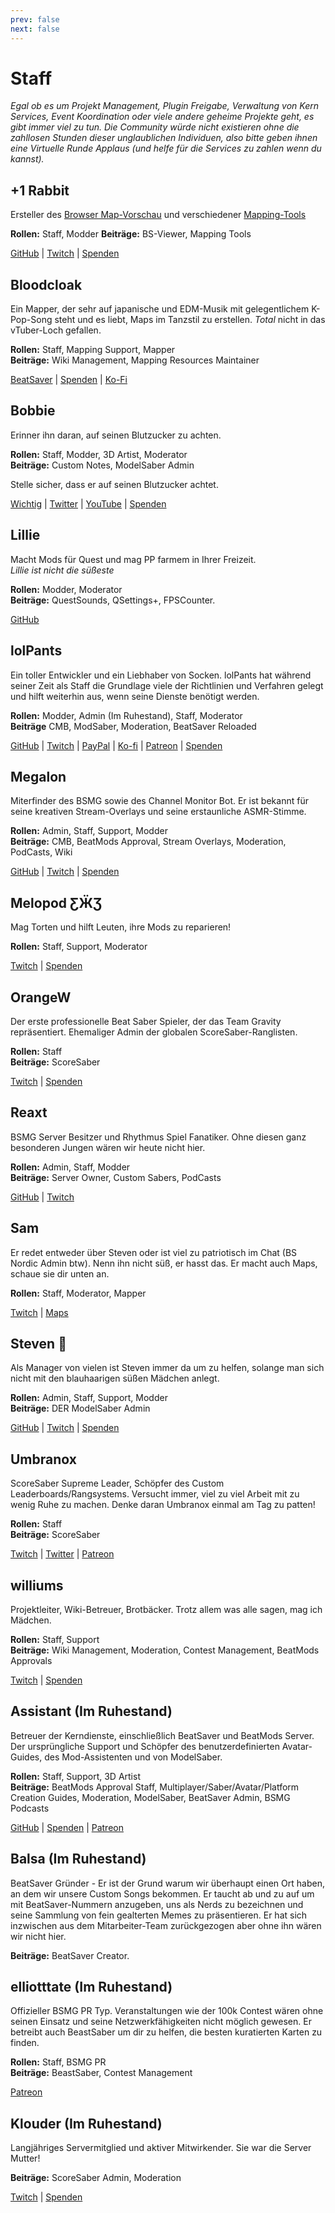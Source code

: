 ```yaml
---
prev: false
next: false
---
```


# Staff

_Egal ob es um Projekt Management, Plugin Freigabe, Verwaltung von Kern Services, Event Koordination oder viele andere geheime Projekte geht, es gibt immer viel zu tun. Die Community würde nicht existieren ohne die zahllosen Stunden dieser unglaublichen Individuen, also bitte geben ihnen eine Virtuelle Runde Applaus (und helfe für die Services zu zahlen wenn du kannst)._

## +1 Rabbit

Ersteller des [Browser Map-Vorschau](https://skystudioapps.com/bs-viewer/) und verschiedener [Mapping-Tools](https://skystudioapps.com/mapping-tools/)

**Rollen:** Staff, Modder **Beiträge:** BS-Viewer, Mapping Tools

[GitHub](https://github.com/PlusOneRabbit) | [Twitch](https://www.twitch.tv/plusonerabbit) | [Spenden](https://ko-fi.com/plusonerabbit)

## Bloodcloak

Ein Mapper, der sehr auf japanische und EDM-Musik mit gelegentlichem K-Pop-Song steht und es liebt, Maps im Tanzstil zu erstellen. _Total_ nicht in das vTuber-Loch gefallen.

**Rollen:** Staff, Mapping Support, Mapper  
**Beiträge:** Wiki Management, Mapping Resources Maintainer

[BeatSaver](https://beatsaver.com/uploader/5cff0b7698cc5a672c8551d3) | [Spenden](https://www.paypal.me/bloodcloak) | [Ko-Fi](https://ko-fi.com/bloodcloak)

## Bobbie

Erinner ihn daran, auf seinen Blutzucker zu achten.

**Rollen:** Staff, Modder, 3D Artist, Moderator  
**Beiträge:** Custom Notes, ModelSaber Admin

Stelle sicher, dass er auf seinen Blutzucker achtet.

[Wichtig](https://i.imgur.com/REWmoI9.jpg) | [Twitter](https://twitter.com/vrbobbie) | [YouTube](https://www.youtube.com/channel/UCdpHoaYSHm2GwgvapMsXgsQ) | [Spenden](https://ko-fi.com/bobbievr)

## Lillie

Macht Mods für Quest und mag PP farmem in Ihrer Freizeit.  
_Lillie ist nicht die süßeste_

**Rollen:** Modder, Moderator  
**Beiträge:** QuestSounds, QSettings+, FPSCounter.

[GitHub](https://github.com/Rugtveit)

## lolPants

Ein toller Entwickler und ein Liebhaber von Socken. lolPants hat während seiner Zeit als Staff die Grundlage viele der Richtlinien und Verfahren gelegt und hilft weiterhin aus, wenn seine Dienste benötigt werden.

**Rollen:** Modder, Admin (Im Ruhestand), Staff, Moderator  
**Beiträge** CMB, ModSaber, Moderation, BeatSaver Reloaded

[GitHub](https://github.com/lolPants) | [Twitch](https://twitch.tv/lolpants_) | [PayPal](https://www.paypal.me/jackbarondev) | [Ko-fi](https://ko-fi.com/lolpants) | [Patreon](https://www.patreon.com/JackBaron) | [Spenden](https://monzo.me/jackbaron)

## Megalon

Miterfinder des BSMG sowie des Channel Monitor Bot. Er ist bekannt für seine kreativen Stream-Overlays und seine erstaunliche ASMR-Stimme.

**Rollen:** Admin, Staff, Support, Modder  
**Beiträge:** CMB, BeatMods Approval, Stream Overlays, Moderation, PodCasts, Wiki

[GitHub](https://github.com/megalon) | [Twitch](https://twitch.tv/megalonttv) | [Spenden](https://ko-fi.com/megalon)

## Melopod ƸӜƷ

Mag Torten und hilft Leuten, ihre Mods zu reparieren!

**Rollen:** Staff, Support, Moderator

[Twitch](https://www.twitch.tv/mamamelo) | [Spenden](https://ko-fi.com/melopod)

## OrangeW

Der erste professionelle Beat Saber Spieler, der das Team Gravity repräsentiert. Ehemaliger Admin der globalen ScoreSaber-Ranglisten.

**Rollen:** Staff  
**Beiträge:** ScoreSaber

[Twitch](https://twitch.tv/orangew2) | [Spenden](https://streamlabs.com/orangew2)

## Reaxt

BSMG Server Besitzer und Rhythmus Spiel Fanatiker. Ohne diesen ganz besonderen Jungen wären wir heute nicht hier.

**Rollen:** Admin, Staff, Modder  
**Beiträge:** Server Owner, Custom Sabers, PodCasts

[GitHub](https://github.com/reaxt) | [Twitch](https://twitch.tv/reaxt)

## Sam

Er redet entweder über Steven oder ist viel zu patriotisch im Chat (BS Nordic Admin btw). Nenn ihn nicht süß, er hasst das. Er macht auch Maps, schaue sie dir unten an.

**Rollen:** Staff, Moderator, Mapper

[Twitch](https://twitch.tv/justsamuelok) | [Maps](https://beatsaver.com/uploader/5cff0b7498cc5a672c850326)

## Steven 🎀

Als Manager von vielen ist Steven immer da um zu helfen, solange man sich nicht mit den blauhaarigen süßen Mädchen anlegt.

**Rollen:** Admin, Staff, Support, Modder  
**Beiträge:** DER ModelSaber Admin

[GitHub](https://github.com/DeadlyKitten) | [Twitch](https://www.twitch.tv/steventhecat) | [Spenden](https://streamlabs.com/steventhecat)

## Umbranox

ScoreSaber Supreme Leader, Schöpfer des Custom Leaderboards/Rangsystems. Versucht immer, viel zu viel Arbeit mit zu wenig Ruhe zu machen. Denke daran Umbranox einmal am Tag zu patten!

**Rollen:** Staff  
**Beiträge:** ScoreSaber

[Twitch](https://www.twitch.tv/umbranoxius) | [Twitter](https://twitter.com/Umbranoxus) | [Patreon](https://www.patreon.com/scoresaber)

## williums

Projektleiter, Wiki-Betreuer, Brotbäcker. Trotz allem was alle sagen, mag ich Mädchen.

**Rollen:** Staff, Support  
**Beiträge:** Wiki Management, Moderation, Contest Management, BeatMods Approvals

[Twitch](https://www.twitch.tv/williums/) | [Spenden](https://ko-fi.com/williums)

## Assistant (Im Ruhestand)

Betreuer der Kerndienste, einschließlich BeatSaver und BeatMods Server. Der ursprüngliche Support und Schöpfer des benutzerdefinierten Avatar-Guides, des Mod-Assistenten und von ModelSaber.

**Rollen:** Staff, Support, 3D Artist  
**Beiträge:** BeatMods Approval Staff, Multiplayer/Saber/Avatar/Platform Creation Guides, Moderation, ModelSaber, BeatSaver Admin, BSMG Podcasts

[GitHub](https://github.com/Assistant) | [Spenden](https://bs.assistant.moe/Donate) | [Patreon](https://www.patreon.com/AssistantMoe)

## Balsa (Im Ruhestand)

BeatSaver Gründer - Er ist der Grund warum wir überhaupt einen Ort haben, an dem wir unsere Custom Songs bekommen. Er taucht ab und zu auf um mit BeatSaver-Nummern anzugeben, uns als Nerds zu bezeichnen und seine Sammlung von fein gealterten Memes zu präsentieren. Er hat sich inzwischen aus dem Mitarbeiter-Team zurückgezogen aber ohne ihn wären wir nicht hier.

**Beiträge:** BeatSaver Creator.

## elliotttate (Im Ruhestand)

Offizieller BSMG PR Typ. Veranstaltungen wie der 100k Contest wären ohne seinen Einsatz und seine Netzwerkfähigkeiten nicht möglich gewesen. Er betreibt auch BeastSaber um dir zu helfen, die besten kuratierten Karten zu finden.

**Rollen:** Staff, BSMG PR  
**Beiträge:** BeastSaber, Contest Management

[Patreon](https://www.patreon.com/beastsaber)

## Klouder (Im Ruhestand)

Langjähriges Servermitglied und aktiver Mitwirkender. Sie war die Server Mutter!

**Beiträge:** ScoreSaber Admin, Moderation

[Twitch](https://www.twitch.tv/klouderrr) | [Spenden](https://streamlabs.com/klouderrr)
